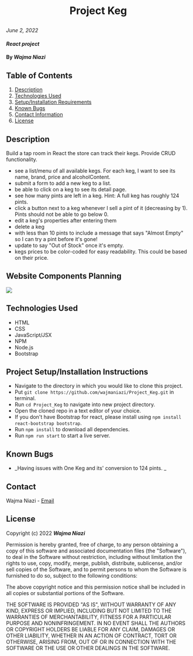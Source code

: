 # <p align="center"> **Project Keg** </p>

_June 2, 2022_

#### _React project_

#### By _**Wajma Niazi**_

## Table of Contents

1. [Description](#description)
2. [Technologies Used](#technologies)
3. [Setup/Installation Requirements](#setup)
4. [Known Bugs](#bugs)
5. [Contact Information](#contact)
6. [License](#license)

## Description <a id="description"></a>

Build a tap room in React the store can track their kegs. Provide CRUD functionality.

- see a list/menu of all available kegs. For each keg, I want to see its name, brand, price and alcoholContent.
- submit a form to add a new keg to a list.
- be able to click on a keg to see its detail page.
- see how many pints are left in a keg. Hint: A full keg has roughly 124 pints.
- click a button next to a keg whenever I sell a pint of it (decreasing by 1). Pints should not be able to go below 0.
- edit a keg's properties after entering them
- delete a keg
- with less than 10 pints to include a message that says "Almost Empty" so I can try a pint before it's gone!
- update to say "Out of Stock" once it's empty.
- kegs prices to be color-coded for easy readability. This could be based on their price.

## Website Components Planning

<img src="./img/flow_chart.jpg">

## Technologies Used <a id="technologies"></a>

- HTML
- CSS
- JavaScript/JSX
- NPM
- Node.js
- Bootstrap

## Project Setup/Installation Instructions <a id="setup"></a>

- Navigate to the directory in which you would like to clone this project.
- Put `git clone https://github.com/wajmaniazi/Project_Keg.git` in terminal.
- Run `cd Project_Keg` to navigate into new project directory.
- Open the cloned repo in a text editor of your choice.
- If you don't have Bootstrap for react, please install using `npm install react-bootstrap bootstrap`.
- Run `npm install` to download all dependencies.
- Run `npm run start` to start a live server.

## Known Bugs <a id="bugs"></a>

- _Having issues with One Keg and its' conversion to 124 pints. _

## Contact <a id="contact"></a>

Wajma Niazi - [Email](mailto:w1niazi@hotmail.com)

## License <a id="license"></a>

Copyright (c) 2022 **_Wajma Niazi_**

Permission is hereby granted, free of charge, to any person obtaining a copy of this software and associated documentation files (the "Software"), to deal in the Software without restriction, including without limitation the rights to use, copy, modify, merge, publish, distribute, sublicense, and/or sell copies of the Software, and to permit persons to whom the Software is furnished to do so, subject to the following conditions:

The above copyright notice and this permission notice shall be included in all copies or substantial portions of the Software.

THE SOFTWARE IS PROVIDED "AS IS", WITHOUT WARRANTY OF ANY KIND, EXPRESS OR IMPLIED, INCLUDING BUT NOT LIMITED TO THE WARRANTIES OF MERCHANTABILITY, FITNESS FOR A PARTICULAR PURPOSE AND NONINFRINGEMENT. IN NO EVENT SHALL THE AUTHORS OR COPYRIGHT HOLDERS BE LIABLE FOR ANY CLAIM, DAMAGES OR OTHER LIABILITY, WHETHER IN AN ACTION OF CONTRACT, TORT OR OTHERWISE, ARISING FROM, OUT OF OR IN CONNECTION WITH THE SOFTWARE OR THE USE OR OTHER DEALINGS IN THE SOFTWARE.
